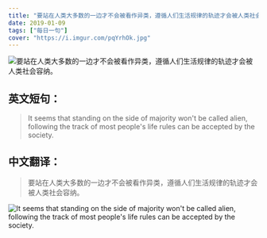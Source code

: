 ```yaml
---
title: "要站在人类大多数的一边才不会被看作异类，遵循人们生活规律的轨迹才会被人类社会容纳。"
date: 2019-01-09
tags: ["每日一句"]
cover: "https://i.imgur.com/pqYrhOk.jpg"
---
```


![要站在人类大多数的一边才不会被看作异类，遵循人们生活规律的轨迹才会被人类社会容纳。](https://i.imgur.com/CWaRBGG.jpg)

## 英文短句：
> It seems that standing on the side of majority won't be called alien, following the track of most people's life rules can be accepted by the society.

<!--more-->

## 中文翻译：
> 要站在人类大多数的一边才不会被看作异类，遵循人们生活规律的轨迹才会被人类社会容纳。

![It seems that standing on the side of majority won't be called alien, following the track of most people's life rules can be accepted by the society.](https://i.imgur.com/e6GclhZ.jpg)

